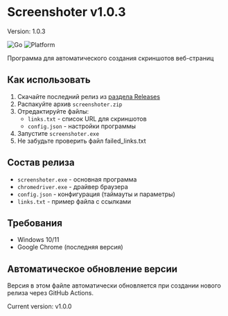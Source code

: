 # Screenshoter v1.0.3
Version: 1.0.3

![Go](https://img.shields.io/badge/Go-1.24+-blue)
![Platform](https://img.shields.io/badge/Platform-Windows-lightgrey)

Программа для автоматического создания скриншотов веб-страниц

## Как использовать

1. Скачайте последний релиз из [раздела Releases](https://github.com/Kiveri/screenshoter/releases)
2. Распакуйте архив `screenshoter.zip`
3. Отредактируйте файлы:
    - `links.txt` - список URL для скриншотов
    - `config.json` - настройки программы
4. Запустите `screenshoter.exe`
5. Не забудьте проверить файл failed_links.txt

## Состав релиза
- `screenshoter.exe` - основная программа
- `chromedriver.exe` - драйвер браузера
- `config.json` - конфигурация (таймауты и параметры)
- `links.txt` - пример файла с ссылками

## Требования
- Windows 10/11
- Google Chrome (последняя версия)

## Автоматическое обновление версии
Версия в этом файле автоматически обновляется при создании нового релиза через GitHub Actions.

<!-- Эти строки важны для автообновления -->
Current version: v1.0.0
<!-- End version marker -->